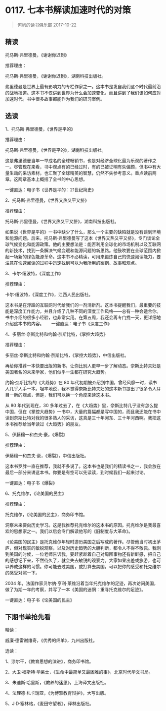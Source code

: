 # 0117. 七本书解读加速时代的对策
> 何帆的读书俱乐部
2017-10-22

## 精读

托马斯·弗里德曼，《谢谢你迟到》

推荐理由：

托马斯·弗里德曼，《谢谢你迟到》，湖南科技出版社。

弗里德曼是世界上最有影响力的专栏作家之一。这本书是发自我们这个时代最前沿的战地报道。这本书不仅讲到世界为什么会加速变化，而且讲到了我们该如何应对加速时代。书中很多故事都能作为我们的研习案例。    

## 选读

1、托马斯·弗里德曼，《世界是平的》

推荐理由：

托马斯·弗里德曼，《世界是平的》，湖南科技出版社。

这是弗里德曼当年一举成名的全球畅销书，也是对经济全球化最为乐观的著作之一。尽管现在来看，书中观点有的已经过时，有的已被证明有失偏颇，但书中有大量生动的采访素材，也汇聚了全球精英的智慧，仍然不失参考意义。重点读前两章。这两章基本上概括了全书的中心思想。    

一键直达：电子书《世界是平的：21世纪简史》

2、托马斯·弗里德曼，《世界又热又平又挤》

推荐理由：

托马斯·弗里德曼，《世界又热又平又挤》，湖南科技出版社。

如果说《世界是平的》一书中缺少了什么，那么一个主要的缺陷就是没有谈到环境和能源问题。后来，托马斯·弗里德曼写了这本《世界又热又平又挤》，专门谈论全球气候变化和能源政策。他的主要想法是：能否利用全球化的市场机制以及互联网的新技术，找到一条解决气候变暖和能源问题的新思路。他鼓吹要在全球范围内掀起一场新的绿色能源革命。这本书不必精读，可用来锻炼自己的快速阅读能力，要注意在快速阅读的过程中迅速找到可以为我所用的案例、故事和观点。

3、卡尔·纽波特，《深度工作》

推荐理由：

卡尔·纽波特，《深度工作》，江西人民出版社。

这本书是在浮躁的互联网时代给我们的一剂清新剂。这本书提醒我们，最重要的技能是深度工作能力，并且介绍了几种不同的深度工作风格——总有一种会适合你。书中介绍的很多小经验，也非常实用。在第五周，我还会再专门找一天，更详细地介绍这本书的内容。
    
一键直达：电子书《深度工作》

4、多丽丝·奈斯比特和约翰·奈斯比特，《掌控大趋势》

推荐理由：

多丽丝·奈斯比特和约翰·奈斯比特，《掌控大趋势》，中信出版社。

再给你推荐一本快要出版的新书，让你比别人更早一步了解动态。奈斯比特夫妇是美国著名的未来学家，他们似乎一生都在研究大趋势。

约翰·奈斯比特的《大趋势》在 80 年代初期被介绍到中国，曾经风靡一时，读书人几乎人手一本。坦率地说，我不觉得奈斯比特夫妇的这本新书提出了很多令人耳目一新的观点，但是，我们可以换一个角度来读这本书。

从 80 年代到现在，30 多年过去了，在《大趋势》里，奈斯比特几乎没有怎么提中国，但在《掌控大趋势》一书中，大量的篇幅都是写中国的，而且我还能在书中读到奈斯比特对我的很多熟人的采访，这真是三十年河东、三十年河西啊。我把这本书推荐给当年读过《大趋势》的朋友。   

5、伊藤穰一和杰夫·豪，《爆裂》

推荐理由：

伊藤穰一和杰夫·豪，《爆裂》，中信出版社。    

这本书罗胖一直在推荐，我就不多说了。这本书也是我们的精读书之一，我会放在最后一部分来讲这本书。你要是有空可以先读读，到时候我们一起来讨论。    

一键直达：电子书《爆裂》

6、托克维尔，《论美国的民主》

推荐理由：

托克维尔，《论美国的民主》，商务印书馆。

洞察未来要向历史学习。这是我推荐托克维尔的这本书的原因。托克维尔是我最喜欢的思想家之一。我们以后会专门解读他写的《旧制度与大革命》。

《论美国的民主》是托克维尔年轻时游历美国之后写成的著作。尽管他当时初出茅庐，但对现实的敏锐观察，以及对历史趋势的大胆判断，都令人不得不敬佩。我刚到美国的时候，一位老师告诉我，要赶紧趁着自己对周围事物还有新鲜感，把自己的感想记下来，不然待久了，就会失去敏锐的观察力。大家如果出差或旅游，也可以养成这样的习惯。你可能去过美国，或打算去美国，可以把你的感受和托克维尔的感受对照一下。

2004 年，法国作家贝尔纳·亨利·莱维沿着当年托克维尔的足迹，再次访问美国，做了为期一年的考察，并写了一本《美国的迷惘：重寻托克维尔的足迹》。    

一键直达：电子书《论美国的民主》

## 下期书单抢先看

精读： 

威廉·德雷谢维奇，《优秀的绵羊》，九州出版社。

选读：

1、涂尔干，《教育思想的演进》，商务印书馆。

2、大卫·福斯特·华莱士，《生命中最简单又最困难的事》，北京时代华文书局。

3、朱迪斯·哈里斯，《教养的迷思》，上海译文出版社。

4、法理德·札卡瑞亚，《为博雅教育辩护》，大写出版。

5、J·D·塞林格，《麦田守望者》，译林出版社。






